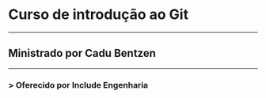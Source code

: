 # Curso de introdução ao Git
***
## Ministrado por Cadu Bentzen
***
### > Oferecido por Include Engenharia

